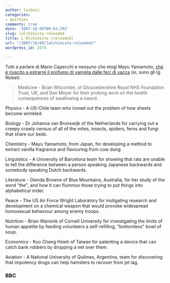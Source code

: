 ```yaml
---
author: leibniz
categories:
- quirkies
comments: true
date: '2007-10-09T09:03:29Z'
slug: lalchimista-reloaded
title: L'Alchimista (reloaded)
url: "/2007/10/09/lalchimista-reloaded/"
wordpress_id: 2574

---
```

Tutti a parlare di Mario Capecchi e nessuno che elogi Mayu Yamamoto, [che è riuscito a estrarre il profumo di vaniglia dalle feci di vacca](http://news.bbc.co.uk/2/hi/science/nature/7026150.stm) (sì, sono gli Ig Nobel):


> Medicine - Brian Witcombe, of Gloucestershire Royal NHS Foundation Trust, UK, and Dan Meyer for their probing work on the health consequences of swallowing a sword.

Physics - A US-Chile team who ironed out the problem of how sheets become wrinkled.

Biology - Dr Johanna van Bronswijk of the Netherlands for carrying out a creepy crawly census of all of the mites, insects, spiders, ferns and fungi that share our beds.

Chemistry - Mayu Yamamoto, from Japan, for developing a method to extract vanilla fragrance and flavouring from cow dung.

Linguistics - A University of Barcelona team for showing that rats are unable to tell the difference between a person speaking Japanese backwards and somebody speaking Dutch backwards.

Literature - Glenda Browne of Blue Mountains, Australia, for her study of the word "the", and how it can flummox those trying to put things into alphabetical order.

Peace - The US Air Force Wright Laboratory for instigating research and development on a chemical weapon that would provoke widespread homosexual behaviour among enemy troops.

Nutrition - Brian Wansink of Cornell University for investigating the limits of human appetite by feeding volunteers a self-refilling, "bottomless" bowl of soup.

Economics - Kuo Cheng Hsieh of Taiwan for patenting a device that can catch bank robbers by dropping a net over them.

Aviation - A National University of Quilmes, Argentina, team for discovering that impotency drugs can help hamsters to recover from jet lag.




### BBC
